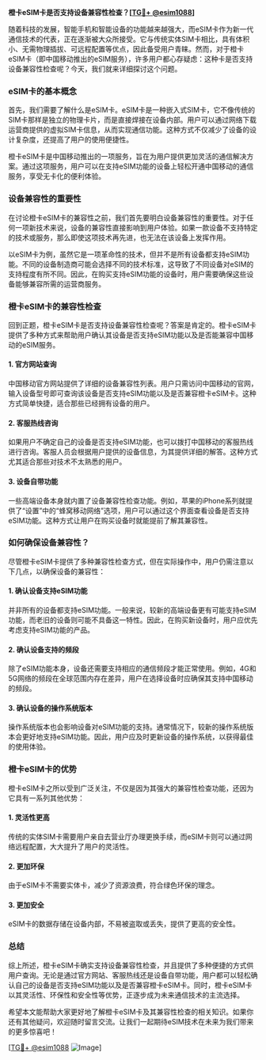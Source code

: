 **橙卡eSIM卡是否支持设备兼容性检查？[[TG💪+ @esim1088](https://t.me/s/esim1088)]**

随着科技的发展，智能手机和智能设备的功能越来越强大，而eSIM卡作为新一代通信技术的代表，正在逐渐被大众所接受。它与传统实体SIM卡相比，具有体积小、无需物理插拔、可远程配置等优点，因此备受用户青睐。然而，对于橙卡eSIM卡（即中国移动推出的eSIM服务），许多用户都心存疑虑：这种卡是否支持设备兼容性检查呢？今天，我们就来详细探讨这个问题。

### eSIM卡的基本概念

首先，我们需要了解什么是eSIM卡。eSIM卡是一种嵌入式SIM卡，它不像传统的SIM卡那样是独立的物理卡片，而是直接焊接在设备内部。用户可以通过网络下载运营商提供的虚拟SIM卡信息，从而实现通信功能。这种方式不仅减少了设备的设计复杂度，还提高了用户的使用便捷性。

橙卡eSIM卡是中国移动推出的一项服务，旨在为用户提供更加灵活的通信解决方案。通过这项服务，用户可以在支持eSIM功能的设备上轻松开通中国移动的通信服务，享受无卡化的便利体验。

### 设备兼容性的重要性

在讨论橙卡eSIM卡的兼容性之前，我们首先要明白设备兼容性的重要性。对于任何一项新技术来说，设备的兼容性直接影响到用户体验。如果一款设备不支持特定的技术或服务，那么即使这项技术再先进，也无法在该设备上发挥作用。

以eSIM卡为例，虽然它是一项革命性的技术，但并不是所有设备都支持eSIM功能。不同的设备制造商可能会选择不同的技术标准，这导致了不同设备对eSIM的支持程度有所不同。因此，在购买支持eSIM功能的设备时，用户需要确保这些设备能够兼容所需的运营商服务。

### 橙卡eSIM卡的兼容性检查

回到正题，橙卡eSIM卡是否支持设备兼容性检查呢？答案是肯定的。橙卡eSIM卡提供了多种方式来帮助用户确认其设备是否支持eSIM功能以及是否能兼容中国移动的eSIM服务。

#### 1. 官方网站查询

中国移动官方网站提供了详细的设备兼容性列表。用户只需访问中国移动的官网，输入设备型号即可查询该设备是否支持eSIM功能以及是否兼容橙卡eSIM卡。这种方式简单快捷，适合那些已经拥有设备的用户。

#### 2. 客服热线咨询

如果用户不确定自己的设备是否支持eSIM功能，也可以拨打中国移动的客服热线进行咨询。客服人员会根据用户提供的设备信息，为其提供详细的解答。这种方式尤其适合那些对技术不太熟悉的用户。

#### 3. 设备自带功能

一些高端设备本身就内置了设备兼容性检查功能。例如，苹果的iPhone系列就提供了“设置”中的“蜂窝移动网络”选项，用户可以通过这个界面查看设备是否支持eSIM功能。这种方式让用户在购买设备时就能提前了解其兼容性。

### 如何确保设备兼容性？

尽管橙卡eSIM卡提供了多种兼容性检查方式，但在实际操作中，用户仍需注意以下几点，以确保设备的兼容性：

#### 1. 确认设备支持eSIM功能

并非所有的设备都支持eSIM功能。一般来说，较新的高端设备更有可能支持eSIM功能，而老旧的设备则可能不具备这一特性。因此，在购买新设备时，用户应优先考虑支持eSIM功能的产品。

#### 2. 确认设备支持的频段

除了eSIM功能本身，设备还需要支持相应的通信频段才能正常使用。例如，4G和5G网络的频段在全球范围内存在差异，用户在选择设备时应确保其支持中国移动的频段。

#### 3. 确认设备的操作系统版本

操作系统版本也会影响设备对eSIM功能的支持。通常情况下，较新的操作系统版本会更好地支持eSIM功能。因此，用户应及时更新设备的操作系统，以获得最佳的使用体验。

### 橙卡eSIM卡的优势

橙卡eSIM卡之所以受到广泛关注，不仅是因为其强大的兼容性检查功能，还因为它具有一系列其他优势：

#### 1. 灵活性更高

传统的实体SIM卡需要用户亲自去营业厅办理更换手续，而eSIM卡则可以通过网络远程配置，大大提升了用户的灵活性。

#### 2. 更加环保

由于eSIM卡不需要实体卡，减少了资源浪费，符合绿色环保的理念。

#### 3. 更加安全

eSIM卡的数据存储在设备内部，不易被盗取或丢失，提供了更高的安全性。

### 总结

综上所述，橙卡eSIM卡确实支持设备兼容性检查，并且提供了多种便捷的方式供用户查询。无论是通过官方网站、客服热线还是设备自带功能，用户都可以轻松确认自己的设备是否支持eSIM功能以及是否兼容橙卡eSIM卡。同时，橙卡eSIM卡以其灵活性、环保性和安全性等优势，正逐步成为未来通信技术的主流选择。

希望本文能帮助大家更好地了解橙卡eSIM卡及其兼容性检查的相关知识。如果你还有其他疑问，欢迎随时留言交流。让我们一起期待eSIM技术在未来为我们带来的更多惊喜吧！

[[TG💪+ @esim1088](https://t.me/s/esim1088) ![Image](https://i.postimg.cc/4NQfJmqS/Snipaste-2025-05-13-00-14-12.png)]